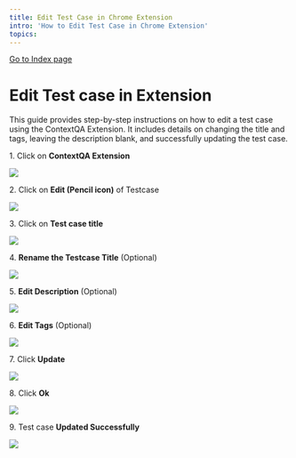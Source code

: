 ```yaml
---
title: Edit Test Case in Chrome Extension
intro: 'How to Edit Test Case in Chrome Extension'
topics:
---
```


[Go to Index page](../../01-Index/Index.md)


# Edit Test case in Extension

This guide provides step-by-step instructions on how to edit a test case using the ContextQA Extension. It includes details on changing the title and tags, leaving the description blank, and successfully updating the test case.

1\. Click on **ContextQA Extension**

![](https://ajeuwbhvhr.cloudimg.io/colony-recorder.s3.amazonaws.com/files/2024-03-01/1c2f7624-2ff7-4ba3-b4bb-c0ca1af64ef5/ascreenshot.jpeg?tl_px=544,0&br_px=1920,769&force_format=png&width=1120.0&wat=1&wat_opacity=0.7&wat_gravity=northwest&wat_url=https://colony-recorder.s3.us-west-1.amazonaws.com/images/watermarks/FB923C_standard.png&wat_pad=862,29)


2\. Click on **Edit (Pencil icon)** of Testcase

![](https://ajeuwbhvhr.cloudimg.io/colony-recorder.s3.amazonaws.com/files/2024-03-01/ca68f885-1f4a-463d-8962-8329f7663c73/ascreenshot.jpeg?tl_px=1060,102&br_px=1920,583&force_format=png&width=860&wat_scale=76&wat=1&wat_opacity=0.7&wat_gravity=northwest&wat_url=https://colony-recorder.s3.us-west-1.amazonaws.com/images/watermarks/FB923C_standard.png&wat_pad=706,212)


3\. Click on **Test case title**

![](https://ajeuwbhvhr.cloudimg.io/colony-recorder.s3.amazonaws.com/files/2024-03-01/abb01007-dce8-4945-9319-205a78cac454/ascreenshot.jpeg?tl_px=1060,66&br_px=1920,547&force_format=png&width=860&wat_scale=76&wat=1&wat_opacity=0.7&wat_gravity=northwest&wat_url=https://colony-recorder.s3.us-west-1.amazonaws.com/images/watermarks/FB923C_standard.png&wat_pad=543,212)


4\. **Rename the Testcase Title** (Optional)

![](https://ajeuwbhvhr.cloudimg.io/colony-recorder.s3.amazonaws.com/files/2024-03-01/1914013a-2cee-4a7b-bf9e-e75ef5d3031e/user_cropped_screenshot.jpeg?tl_px=1051,56&br_px=1911,537&force_format=png&width=860&wat_scale=76&wat=1&wat_opacity=0.7&wat_gravity=northwest&wat_url=https://colony-recorder.s3.us-west-1.amazonaws.com/images/watermarks/FB923C_standard.png&wat_pad=402,212)


5\. **Edit Description** (Optional)

![](https://ajeuwbhvhr.cloudimg.io/colony-recorder.s3.amazonaws.com/files/2024-03-01/b95bcde5-7bb5-45b6-9149-041af79cc6b2/user_cropped_screenshot.jpeg?tl_px=989,134&br_px=1849,615&force_format=png&width=860&wat_scale=76&wat=1&wat_opacity=0.7&wat_gravity=northwest&wat_url=https://colony-recorder.s3.us-west-1.amazonaws.com/images/watermarks/FB923C_standard.png&wat_pad=402,212)


6\. **Edit Tags** (Optional)

![](https://ajeuwbhvhr.cloudimg.io/colony-recorder.s3.amazonaws.com/files/2024-03-01/0abc5a97-e393-40a1-bb70-198c54435cc7/ascreenshot.jpeg?tl_px=997,210&br_px=1857,691&force_format=png&width=860&wat_scale=76&wat=1&wat_opacity=0.7&wat_gravity=northwest&wat_url=https://colony-recorder.s3.us-west-1.amazonaws.com/images/watermarks/FB923C_standard.png&wat_pad=402,212)


7\. Click **Update**

![](https://ajeuwbhvhr.cloudimg.io/colony-recorder.s3.amazonaws.com/files/2024-03-01/b5797787-9cea-4edf-bb53-f3289845dbf6/user_cropped_screenshot.jpeg?tl_px=1060,296&br_px=1920,777&force_format=png&width=860&wat_scale=76&wat=1&wat_opacity=0.7&wat_gravity=northwest&wat_url=https://colony-recorder.s3.us-west-1.amazonaws.com/images/watermarks/FB923C_standard.png&wat_pad=695,212)


8\. Click **Ok**

![](https://ajeuwbhvhr.cloudimg.io/colony-recorder.s3.amazonaws.com/files/2024-03-01/16565a35-5bf4-477c-a113-a16247170af7/ascreenshot.jpeg?tl_px=544,0&br_px=1920,769&force_format=png&width=1120.0&wat=1&wat_opacity=0.7&wat_gravity=northwest&wat_url=https://colony-recorder.s3.us-west-1.amazonaws.com/images/watermarks/FB923C_standard.png&wat_pad=891,161)


9\. Test case **Updated Successfully**

![](https://ajeuwbhvhr.cloudimg.io/colony-recorder.s3.amazonaws.com/files/2024-03-01/da262d91-b461-4bad-b53d-f78611983eb1/user_cropped_screenshot.jpeg?tl_px=744,27&br_px=1891,668&force_format=png&width=1120.0&wat=1&wat_opacity=0.7&wat_gravity=northwest&wat_url=https://colony-recorder.s3.us-west-1.amazonaws.com/images/watermarks/FB923C_standard.png&wat_pad=524,277)








